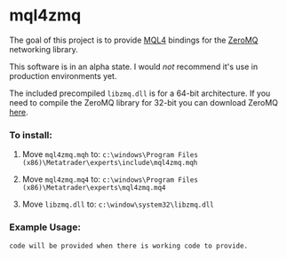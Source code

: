 # mql4zmq

The goal of this project is to provide [MQL4](http://docs.mql4.com/ "MQL4 documentation homepage.") bindings for the [ZeroMQ](http://zeromq.org/ "ZeroMQ homepage.") networking library. 

This software is in an alpha state. I would <i>not</i> recommend it's use in production environments yet.

The included precompiled `libzmq.dll` is for a 64-bit architecture. If you need to compile the ZeroMQ library for 32-bit you can download ZeroMQ [here](http://www.zeromq.org/intro:get-the-software "ZeroMQ download page.").

### To install:

1. Move `mql4zmq.mqh` to: `c:\windows\Program Files (x86)\Metatrader\experts\include\mql4zmq.mqh`

2. Move `mql4zmq.mq4` to: `c:\windows\Program Files (x86)\Metatrader\experts\mql4zmq.mq4`

3. Move `libzmq.dll`  to: `c:\window\system32\libzmq.dll`

### Example Usage:

`code will be provided when there is working code to provide.`